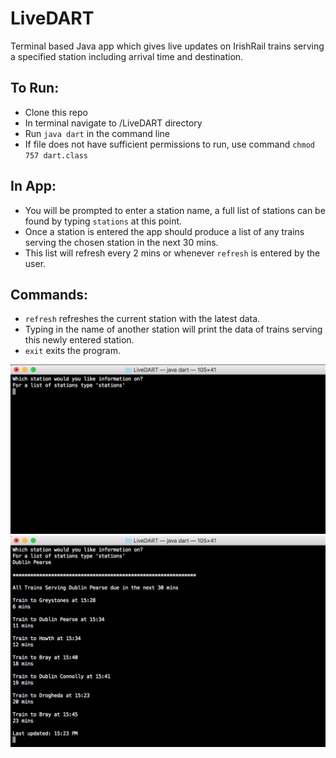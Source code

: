 # LiveDART
Terminal based Java app which gives live updates on IrishRail trains serving a specified station including arrival time and destination.

## To Run: 

- Clone this repo
- In terminal navigate to /LiveDART directory 
- Run `java dart` in the command line
- If file does not have sufficient permissions to run, use command `chmod 757 dart.class`

## In App: 

- You will be prompted to enter a station name, a full list of stations can be found by typing `stations` at this point.
- Once a station is entered the app should produce a list of any trains serving the chosen station in the next 30 mins.
- This list will refresh every 2 mins or whenever `refresh` is entered by the user.

## Commands:
- `refresh` refreshes the current station with the latest data.
- Typing in the name of another station will print the data of trains serving this newly entered station.
- `exit` exits the program.

![alt text](https://github.com/ConalCosgrove/LiveDART/blob/master/SC1.png "Inital Prompt")
![alt text](https://github.com/ConalCosgrove/LiveDART/blob/master/SC2.png "Example of Data")
